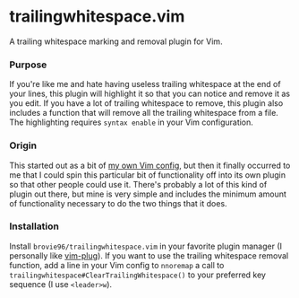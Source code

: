 # trailingwhitespace.vim
A trailing whitespace marking and removal plugin for Vim.

### Purpose
If you're like me and hate having useless trailing whitespace at the end of
your lines, this plugin will highlight it so that you can notice and remove it
as you edit. If you have a lot of trailing whitespace to remove, this plugin
also includes a function that will remove all the trailing whitespace from a
file. The highlighting requires `syntax enable` in your Vim configuration.

### Origin
This started out as a bit of [my own Vim config][my Vim config], but then it finally occurred to
me that I could spin this particular bit of functionality off into its own
plugin so that other people could use it. There's probably a lot of this kind
of plugin out there, but mine is very simple and includes the minimum amount of
functionality necessary to do the two things that it does.

### Installation
Install `brovie96/trailingwhitespace.vim` in your favorite plugin manager (I
personally like [vim-plug][vim-plug]). If you want to use the trailing
whitespace removal function, add a line in your Vim config to `nnoremap` a call
to `trailingwhitespace#ClearTrailingWhitespace()` to your preferred key
sequence (I use `<leader>w`).

[my Vim config]: https://github.com/brovie96/vimrc/
[vim-plug]: https://github.com/junegunn/vim-plug/
